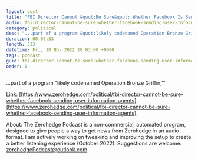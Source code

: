 ```yaml
---
layout: post
title: "FBI Director Cannot &quot;Be Sure&quot; Whether Facebook Is Sending User Information To Agents"
audio: fbi-director-cannot-be-sure-whether-facebook-sending-user-information-agents-0
category: political
desc: "...part of a program &quot;likely codenamed Operation Bronze Griffin,'&quot;"
duration: 00:05:33
length: 333
datetime: Fri, 18 Nov 2022 18:03:00 +0000
tags: podcast
guid: fbi-director-cannot-be-sure-whether-facebook-sending-user-information-agents-0
order: 0
---
```

...part of a program &quot;likely codenamed Operation Bronze Griffin,'&quot;

Link: [https://www.zerohedge.com/political/fbi-director-cannot-be-sure-whether-facebook-sending-user-information-agents](https://www.zerohedge.com/political/fbi-director-cannot-be-sure-whether-facebook-sending-user-information-agents)

About: The Zerohedge Podcast is a non-commercial, automated program, designed to give people a way to get news from Zerohedge in an audio format.  I am actively working on tweaking and improving the setup to create a better listening experience (October 2022).  Suggestions are welcome: [zerohedgePodcast@outlook.com](mailto:zerohedgePodcast@outlook.com)